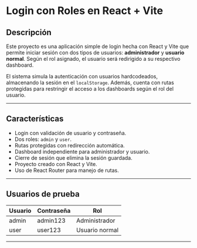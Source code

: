 # Login con Roles en React + Vite

## Descripción

Este proyecto es una aplicación simple de login hecha con React y Vite que permite iniciar sesión con dos tipos de usuarios: **administrador** y **usuario normal**. Según el rol asignado, el usuario será redirigido a su respectivo dashboard.

El sistema simula la autenticación con usuarios hardcodeados, almacenando la sesión en el `localStorage`. Además, cuenta con rutas protegidas para restringir el acceso a los dashboards según el rol del usuario.

---

## Características

- Login con validación de usuario y contraseña.
- Dos roles: `admin` y `user`.
- Rutas protegidas con redirección automática.
- Dashboard independiente para administrador y usuario.
- Cierre de sesión que elimina la sesión guardada.
- Proyecto creado con React y Vite.
- Uso de React Router para manejo de rutas.

---

## Usuarios de prueba

| Usuario | Contraseña | Rol       |
|---------|------------|-----------|
| admin   | admin123   | Administrador |
| user    | user123    | Usuario normal |

---

